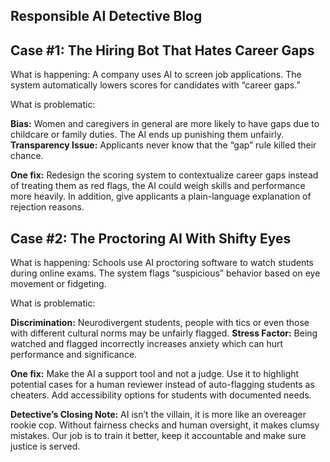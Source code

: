   ## Responsible AI Detective Blog
## Case #1: The Hiring Bot That Hates Career Gaps

 What is happening:
A company uses AI to screen job applications. The system automatically lowers scores for candidates with “career gaps.”

 What is problematic:

 **Bias:** Women and caregivers in general are more likely to have gaps due to childcare or family duties. The AI ends up punishing them unfairly.
 **Transparency Issue:** Applicants never know that the “gap” rule killed their chance.

**One fix:**
Redesign the scoring system to contextualize career gaps instead of treating them as red flags, the AI could weigh skills and performance more heavily. In addition, give applicants a plain-language explanation of rejection reasons.

## Case #2: The Proctoring AI With Shifty Eyes

 What is happening:
Schools use AI proctoring software to watch students during online exams. The system flags “suspicious” behavior based on eye movement or fidgeting.

 What is problematic:

 **Discrimination:** Neurodivergent students, people with tics or even those with different cultural norms may be unfairly flagged.
 **Stress Factor:** Being watched and flagged incorrectly increases anxiety which can hurt performance and significance.

**One fix:**
Make the AI a support tool and not a judge. Use it to highlight potential cases for a human reviewer instead of auto-flagging students as cheaters. Add accessibility options for students with documented needs.

**Detective’s Closing Note:**
AI isn’t the villain, it is more like an overeager rookie cop. Without fairness checks and human oversight, it makes clumsy mistakes. Our job is to train it better, keep it accountable and make sure justice is served.

